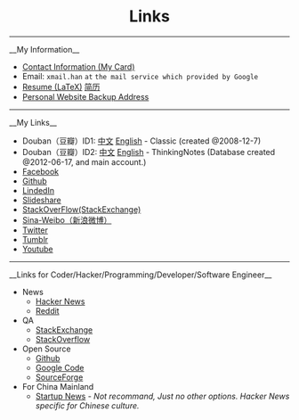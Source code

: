 <!DOCTYPE html PUBLIC "-//W3C//DTD XHTML 1.0 Transitional//EN" "http://www.w3.org/TR/xhtml1/DTD/xhtml1-transitional.dtd">
<?xml version="1.0" encoding="utf-8"?>
<html xmlns="http://www.w3.org/1999/xhtml" xml:lang="en" lang="en">
<head>
	<meta charset='utf-8'>
    <meta content='Links about me' name='description'>
    <meta content='Links' name='keywords'>
	<meta name="viewport" content="width=device-width, initial-scale=1.0, maximum-scale=1.0">
	<title>Links</title>
    <link id="MainCSS" type="text/css" rel="stylesheet" href="./static/stylesheets/main.css"/>
    <script type="text/javascript" src=""></script>
</head><body>
<div align="center"><h1>Links</h1></div>

<hr>
__My Information__

* [Contact Information (My Card)](./static/images/card.jpg)
* Email: `xmail.han` `at` `the mail service which provided by Google`
* [Resume (LaTeX)](./resume.pdf) [简历](./jianli.html)
* [Personal Website Backup Address](http://xuelianghan.github.com)

<hr>
__My Links__

* Douban（豆瓣）ID1: [中文](http://www.douban.com/people/3310247/) [English](http://translate.google.com.hk/translate?act=url&hl=en&ie=UTF8&prev=_t&sl=auto&tl=en&u=http://www.douban.com/people/3310247/) - Classic (created @2008-12-7)
* Douban（豆瓣）ID2: [中文](http://www.douban.com/people/62362375/) [English](http://translate.google.com.hk/translate?hl=en&ie=UTF8&prev=_t&sl=auto&tl=zh-CN&u=http://www.douban.com/people/62362375/) - ThinkingNotes (Database created @2012-06-17, and main account.)
* [Facebook](https://www.facebook.com/xueliang.han)
* [Github](https://github.com/XueliangHan)
* [LindedIn](http://www.linkedin.com/profile/view?id=193554159)
* [Slideshare](http://www.slideshare.net/XueliangHan)
* [StackOverFlow(StackExchange)](http://stackoverflow.com/users/1576184/albert)
* [Sina-Weibo（新浪微博）](http://www.weibo.com/u/1622975475)
* [Twitter](https://twitter.com/Xueliang_Han)
* [Tumblr](http://xuelianghan.tumblr.com)
* [Youtube](https://www.youtube.com/channel/UCk1iR3u2DwC-A0B4fW35RQg)


<hr>
__Links for Coder/Hacker/Programming/Developer/Software Engineer__

* News
  * [Hacker News](https://news.ycombinator.com/news)
  * [Reddit](https://www.reddit.com)
* QA
  * [StackExchange](http://www.stackexchange.com)
  * [StackOverflow](http://www.stackoverflow.com)
* Open Source
  * [Github](https://www.github.com)
  * [Google Code](https://code.google.com)
  * [SourceForge](https:www.sf.net)
* For China Mainland
  * [Startup News](https://news.dbanotes.net) - _Not recommand, Just no other options. Hacker News specific for Chinese culture._

<!-- Filkr. Google+, Path, Renren. Quora, Reddit, Pinboard/Delicious/Digg) -->
<!-- RenRen -->
<!-- Google+ -->    <!-- a href="">Google+</a> --> <!-- Linus use it -->
<!-- Path -->       <!-- a href="">Path</a> --> <!-- Life < 150 -->
<!-- QA(Question & Answer) -->
<!-- QA.Quora - Best Source for Knowledge     <a href="https://www.quora.com/Xueliang-Han"></a> -->
<!-- QA.Reddit - Reddit is Fun -->                <!-- a href="">Reddit</a> -->
<!-- Information Type -->
<!-- TEXT:Webpage - The webpage I marked. -->     <!-- Pinboard/Delicious -->
<!-- IMAGE:Photos -->                             <!-- My photos on filkr -->

<!-- Backup for original links on index.html
	 Replace "!-" with "comment-start-label" and "-!" with "commen-end-label"
    <div id="links" align="center">
      <a href="https://www.apple.com">Apple</a>
      !- Social -!
        !- Facebook -!   <a href="https://www.facebook.com/xueliang.han">Facebook</a>
        !- Twitter -!    <a href="https://twitter.com/Xueliang_Han">Twitter</a>
        !- RenRen -!
        !- Sina-Weibo -! <a href="http://www.weibo.com/u/1622975475">Weibo(Sina)</a>
        !- Google+ -!    !- a href="">Google+</a> -! !- Linus use it -!
        !- Path -!       !- a href="">Path</a> -! !- Life < 150 -!
        <strong> | </strong>

        !- Github   -!   <a href="https://github.com/XueliangHan">Github</a>
        !- LinkedIn -!   <a href="https://www.linkedin.com/profile/view?id=193554159">LinkedIn</a> !- Specific for Professional Career -!
        !- StackOverflow -!<a href="http://stackoverflow.com/users/1576184/albert">StackOverflow</a>!- Professional QA Stack-Exchange -!
        <strong> | </strong>
        !- Homepage -!   <a href="https://xuelianghan.github.com">Homepage</a>
        !- Blog.Tumblr -!                              <a href="xuelianghan.tumblr.com">Tumblr</a>
        !- Blog.WordPress -!

        !- QA(Question & Answer) -!
        !- QA.Quora - Best Source for Knowledge -!     <a href="https://www.quora.com/Xueliang-Han"></a>
        !- QA.Reddit - Reddit is Fun -!                !- a href="">Reddit</a> -!
        !- Information Type -!
        !- TEXT:Webpage - The webpage I marked. -!     !- Pinboard/Delicious -!
        !- IMAGE:Photos -!                             !- My photos on filkr -!
        !- VIDEO -!                                    <a href="https://www.youtube.com/channel/UCk1iR3u2DwC-A0B4fW35RQg">My Youtube Video</a>
        !- | -!
        <hr>
-->
</body></html>
